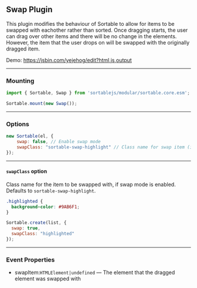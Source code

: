 ## Swap Plugin
This plugin modifies the behaviour of Sortable to allow for items to be swapped with eachother rather than sorted. Once dragging starts, the user can drag over other items and there will be no change in the elements. However, the item that the user drops on will be swapped with the originally dragged item.

Demo: https://jsbin.com/yejehog/edit?html,js,output


---


### Mounting
```js
import { Sortable, Swap } from 'sortablejs/modular/sortable.core.esm';

Sortable.mount(new Swap());
```


---


### Options

```js
new Sortable(el, {
	swap: false, // Enable swap mode
	swapClass: "sortable-swap-highlight" // Class name for swap item (if swap mode is enabled)
});
```


---


#### `swapClass` option
Class name for the item to be swapped with, if swap mode is enabled. Defaults to `sortable-swap-highlight`.

```css
.highlighted {
  background-color: #9AB6F1;
}
```

```js
Sortable.create(list, {
  swap: true,
  swapClass: "highlighted"
});
```


---


### Event Properties
 - swapItem:`HTMLElement|undefined` — The element that the dragged element was swapped with
